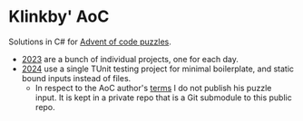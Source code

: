 # Klinkby' AoC

Solutions in C# for [Advent of code puzzles](https://adventofcode.com/).

- [2023](src/2023) are a bunch of individual projects, one for each day.
- [2024](src/2024) use a single TUnit testing project for minimal boilerplate, and static bound inputs instead of files.
  - In respect to the AoC author's [terms](https://adventofcode.com/2024/about) I do not publish his puzzle input. It is kept in a private repo 
that is a Git submodule to this public repo. 